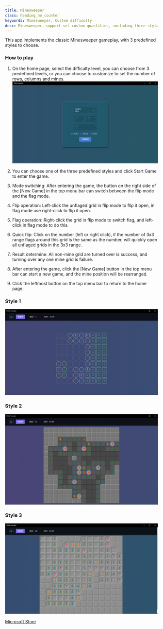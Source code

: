 ```yaml
---
title: Minesweeper
class: heading_no_counter
keywords: Minesweeper, Custom difficulty
desc: Minesweeper，support set custom quantities, including three styles
---
```


This app implements the classic Minesweeper gameplay, with 3 predefined styles to choose.

### How to play 

1. On the home page, select the difficulty level, you can choose from 3 predefined levels, or you can choose to customize to set the number of rows, columns and mines.
![Minesweeper](../assets/images/Mine1.png)

2. You can choose one of the three predefined styles and click Start Game to enter the game.
3. Mode switching: After entering the game, the button on the right side of the [New Game] in the top menu bar can switch between the flip mode and the flag mode.
4. Flip operation: Left-click the unflaged grid in flip mode to flip it open, in flag mode use right-click to flip it open.
5. Flag operation: Right-click the grid in flip mode to switch flag, and left-click in flag mode to do this.
6. Quick flip: Click on the number (left or right click), if the number of 3x3 range flags around this grid is the same as the number, will quickly open all unflaged grids in the 3x3 range.
7. Result determine: All non-mine grid are turned over is success, and turning over any one mine grid is failure.
8. After entering the game, click the [New Game] button in the top menu bar can start a new game, and the mine position will be rearranged.
9. Click the leftmost button on the top menu bar to return to the home page.


### Style 1
![Minesweeper](../assets/images/Mine2.png)


### Style 2
![Minesweeper](../assets/images/Mine3.png)


### Style 3
![Minesweeper](../assets/images/Mine4.png)


[Microsoft Store](https://apps.microsoft.com/detail/9NCS89MQ8P5N)